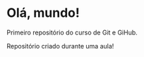 # Olá, mundo!
 Primeiro repositório do curso de Git e GiHub.

 Repositório criado durante uma aula!
